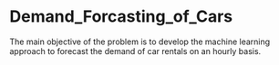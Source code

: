 # Demand_Forcasting_of_Cars
The main objective of the problem is to develop the machine learning approach to forecast the demand of car rentals on an hourly basis.
